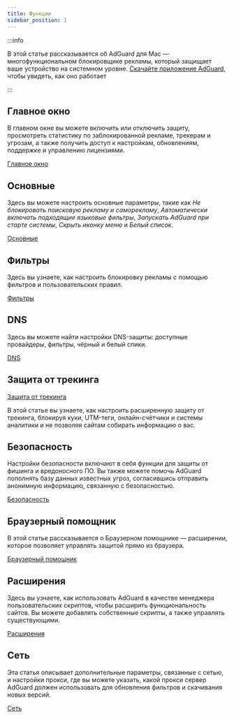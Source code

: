 ```yaml
---
title: Функции
sidebar_position: 1
---
```


:::info

В этой статье рассказывается об AdGuard для Mac — многофункциональном блокировщике рекламы, который защищает ваше устройство на системном уровне. [Скачайте приложение AdGuard](https://agrd.io/download-kb-adblock), чтобы увидеть, как оно работает

:::

## Главное окно

В главном окне вы можете включить или отключить защиту, просмотреть статистику по заблокированной рекламе, трекерам и угрозам, а также получить доступ к настройкам, обновлениям, поддержке и управлению лицензиями.

[Главное окно](/adguard-for-mac/features/main.md)

## Основные

Здесь вы можете настроить основные параметры, такие как _Не блокировать поисковую рекламу и саморекламу_, _Автоматически включать подходящие языковые фильтры_, _Запускать AdGuard при старте системы_, _Скрыть иконку меню_ и _Белый список_.

[Основные](/adguard-for-mac/features/general.md)

## Фильтры

Здесь вы узнаете, как настроить блокировку рекламы с помощью фильтров и пользовательских правил.

[Фильтры](/adguard-for-mac/features/filters.md)

## DNS

Здесь вы можете найти настройки DNS-защиты: доступные провайдеры, фильтры, чёрный и белый спики.

[DNS](/adguard-for-mac/features/dns.md)

## Защита от трекинга

[Защита от трекинга](/adguard-for-mac/features/stealth.md)

В этой статье вы узнаете, как настроить расширенную защиту от трекинга, блокируя куки, UTM-теги, онлайн-счётчики и системы аналитики и не позволяя сайтам собирать информацию о вас.

## Безопасность

Настройки безопасности включают в себя функции для защиты от фишинга и вредоносного ПО. Вы также можете помочь AdGuard пополнять базу данных известных угроз, согласившись отправить анонимную информацию, связанную с безопасностью.

[Безопасность](/adguard-for-mac/features/security.md)

## Браузерный помощник

В этой статье рассказывается о Браузерном помощнике — расширении, которое позволяет управлять защитой прямо из браузера.

[Браузерный помощник](/adguard-for-mac/features/browser-assistant.md)

## Расширения

Здесь вы узнаете, как использовать AdGuard в качестве менеджера пользовательских скриптов, чтобы расширить функциональность сайтов. Вы можете добавлять собственные скрипты, а также управлять существующими.

[Расширения](/adguard-for-mac/features/extensions.md)

## Сеть

Эта статья описывает дополнительные параметры, связанные с сетью, и настройки прокси, где вы можете указать, какой прокси сервер AdGuard должен использовать для обновления фильтров и скачивания новых версий.

[Сеть](/adguard-for-mac/features/network.md)
